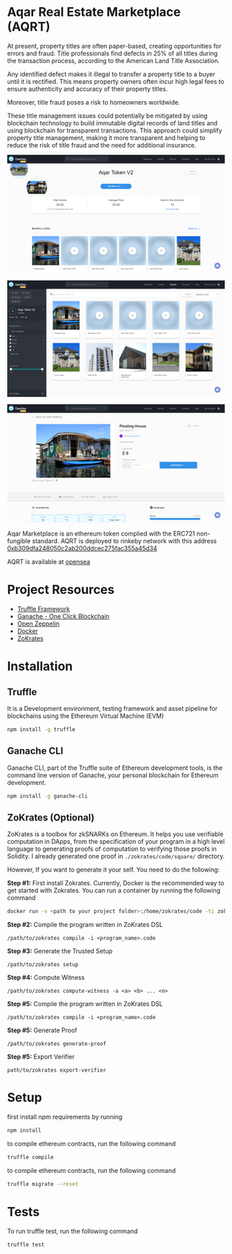 # Aqar Real Estate Marketplace (AQRT)
At present, property titles are often paper-based, creating opportunities for errors and fraud. Title professionals find defects in 25% of all titles during the transaction process, according to the American Land Title Association.

Any identified defect makes it illegal to transfer a property title to a buyer until it is rectified. This means property owners often incur high legal fees to ensure authenticity and accuracy of their property titles.

Moreover, title fraud poses a risk to homeowners worldwide.

These title management issues could potentially be mitigated by using blockchain technology to build immutable digital records of land titles and using blockchain for transparent transactions. This approach could simplify property title management, making it more transparent and helping to reduce the risk of title fraud and the need for additional insurance.

![AQRT](https://github.com/naif-alsaleh/real-estate-marketplace/raw/master/images/1.png)

![AQRT](https://github.com/naif-alsaleh/real-estate-marketplace/raw/master/images/2.png)

![AQRT](https://github.com/naif-alsaleh/real-estate-marketplace/raw/master/images/3.png)

Aqar Marketplace is an ethereum token complied with the ERC721 non-fungible standard. AQRT is deployed to rinkeby network with this address [0xb309dfa248050c2ab200ddcec275fac355a45d34](https://rinkeby.etherscan.io/address/0xb309dfa248050c2ab200ddcec275fac355a45d34)

AQRT is available at [opensea](https://rinkeby.opensea.io/category/aqartokenv2)

# Project Resources

* [Truffle Framework](https://truffleframework.com/)
* [Ganache - One Click Blockchain](https://truffleframework.com/ganache)
* [Open Zeppelin ](https://openzeppelin.org/)
* [Docker](https://docs.docker.com/install/)
* [ZoKrates](https://github.com/Zokrates/ZoKrates)

# Installation

## Truffle
It is a Development environment, testing framework and asset pipeline for blockchains using the Ethereum Virtual Machine (EVM)
```bash
npm install -g truffle
```
##  Ganache CLI
Ganache CLI, part of the Truffle suite of Ethereum development tools, is the command line version of Ganache, your personal blockchain for Ethereum development.
```bash
npm install -g ganache-cli
```

## ZoKrates (Optional)
ZoKrates is a toolbox for zkSNARKs on Ethereum. It helps you use verifiable computation in DApps, from the specification of your program in a high level language to generating proofs of computation to verifying those proofs in Solidity.
I already generated one proof in ```./zokrates/code/square/``` directory. 

However, If you want to generate it your self. You need to do the following:

**Step #1:** First install Zokrates. Currently, Docker is the recommended way to get started with Zokrates. You can run a container by running the following command
```bash
docker run -v <path to your project folder>:/home/zokrates/code -ti zokrates/zokrates /bin/bash
```

**Step #2:** Compile the program written in ZoKrates DSL
```
/path/to/zokrates compile -i <program_name>.code
```

**Step #3:** Generate the Trusted Setup
```
/path/to/zokrates setup
```

**Step #4:** Compute Witness
```
/path/to/zokrates compute-witness -a <a> <b> ... <n>
```

**Step #5:** Compile the program written in ZoKrates DSL
```
/path/to/zokrates compile -i <program_name>.code
```

**Step #5:** Generate Proof
```
/path/to/zokrates generate-proof
```

**Step #5:** Export Verifier
```
path/to/zokrates export-verifier
```
# Setup
first install npm requirements by running
```bash
npm install
```
to compile ethereum contracts, run the following command
```bash
truffle compile
```

to compile ethereum contracts, run the following command
```bash
truffle migrate --reset
```

# Tests
To run truffle test, run the following command
```bash
truffle test
```

